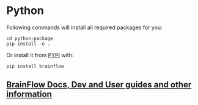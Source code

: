 # Python

Following commands will install all required packages for you:
```
cd python-package
pip install -e .
```
Or install it from [PYPI](https://pypi.org/project/brainflow/) with:
```
pip install brainflow
```

## [BrainFlow Docs, Dev and User guides and other information](https://brainflow.readthedocs.io/en/latest/index.html)
